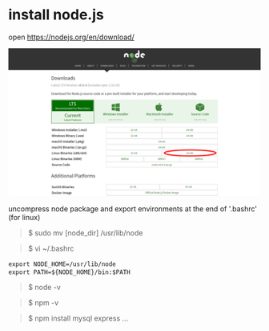 # install node.js

open https://nodejs.org/en/download/

![node_download](https://raw.githubusercontent.com/ouiyeah/node_js/master/img/node_download.png "node_download")

uncompress node package and export environments at the end of '.bashrc' (for linux)

>$ sudo mv [node_dir] /usr/lib/node

>$ vi ~/.bashrc

    export NODE_HOME=/usr/lib/node
    export PATH=${NODE_HOME}/bin:$PATH

>$ node -v

>$ npm -v

>$ npm install mysql express ...
